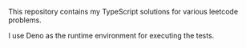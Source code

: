 This repository contains my TypeScript solutions for various leetcode problems.

I use Deno as the runtime environment for executing the tests.

